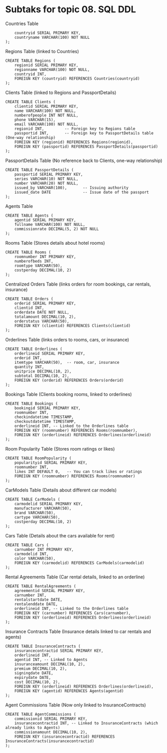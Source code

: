 # Subtaks for topic 08. SQL DDL

Countries Table
```CREATE TABLE Countries (
    countryid SERIAL PRIMARY KEY,
    countryname VARCHAR(100) NOT NULL
);
```
Regions Table (linked to Countries)
```
CREATE TABLE Regions (
    regionid SERIAL PRIMARY KEY,
    regionname VARCHAR(100) NOT NULL,
    countryid INT,
    FOREIGN KEY (countryid) REFERENCES Countries(countryid)
);
```

Clients Table (linked to Regions and PassportDetails)
```
CREATE TABLE Clients (
    clientid SERIAL PRIMARY KEY,
    name VARCHAR(100) NOT NULL,
    numberofpeople INT NOT NULL,
    phone VARCHAR(15),
    email VARCHAR(100) NOT NULL,
    regionid INT,         -- Foreign key to Regions table
    passportid INT,       -- Foreign key to PassportDetails table (One-way relationship)
    FOREIGN KEY (regionid) REFERENCES Regions(regionid),
    FOREIGN KEY (passportid) REFERENCES PassportDetails(passportid)
);
```

PassportDetails Table (No reference back to Clients, one-way relationship)
```
CREATE TABLE PassportDetails (
    passportid SERIAL PRIMARY KEY,
    series VARCHAR(10) NOT NULL,
    number VARCHAR(20) NOT NULL,
    issued_by VARCHAR(100),       -- Issuing authority
    issued_date DATE              -- Issue date of the passport
);
```

Agents Table
```
CREATE TABLE Agents (
    agentid SERIAL PRIMARY KEY,
    fullname VARCHAR(100) NOT NULL,
    commissionrate DECIMAL(5, 2) NOT NULL
);
```

Rooms Table (Stores details about hotel rooms)
```
CREATE TABLE Rooms (
    roomnumber INT PRIMARY KEY,
    numberofbeds INT,
    roomtype VARCHAR(50),
    costperday DECIMAL(10, 2)
);
```

Centralized Orders Table (links orders for room bookings, car rentals, insurance)
```
CREATE TABLE Orders (
    orderid SERIAL PRIMARY KEY,
    clientid INT,
    orderdate DATE NOT NULL,
    totalamount DECIMAL(10, 2),
    orderstatus VARCHAR(50),
    FOREIGN KEY (clientid) REFERENCES Clients(clientid)
);
```

Orderlines Table (links orders to rooms, cars, or insurance)
```
CREATE TABLE Orderlines (
    orderlineid SERIAL PRIMARY KEY,
    orderid INT,
    itemtype VARCHAR(50),  -- room, car, insurance
    quantity INT,
    unitprice DECIMAL(10, 2),
    subtotal DECIMAL(10, 2),
    FOREIGN KEY (orderid) REFERENCES Orders(orderid)
);
```

Bookings Table (Clients booking rooms, linked to orderlines)
```
CREATE TABLE Bookings (
    bookingid SERIAL PRIMARY KEY,
    roomnumber INT,
    checkindatetime TIMESTAMP,
    checkoutdatetime TIMESTAMP,
    orderlineid INT, -- Linked to the Orderlines table
    FOREIGN KEY (roomnumber) REFERENCES Rooms(roomnumber),
    FOREIGN KEY (orderlineid) REFERENCES Orderlines(orderlineid)
);
```
Room Popularity Table (Stores room ratings or likes)
```
CREATE TABLE RoomPopularity (
    popularityid SERIAL PRIMARY KEY,
    roomnumber INT,
    likes INT DEFAULT 0,   -- You can track likes or ratings
    FOREIGN KEY (roomnumber) REFERENCES Rooms(roomnumber)
);
```

CarModels Table (Details about different car models)
```
CREATE TABLE CarModels (
    carmodelid SERIAL PRIMARY KEY,
    manufacturer VARCHAR(50),
    brand VARCHAR(50),
    cartype VARCHAR(50),
    costperday DECIMAL(10, 2)
);
```

Cars Table (Details about the cars available for rent)
```
CREATE TABLE Cars (
    carnumber INT PRIMARY KEY,
    carmodelid INT,
    color VARCHAR(50),
    FOREIGN KEY (carmodelid) REFERENCES CarModels(carmodelid)
);
```

Rental Agreements Table (Car rental details, linked to an orderline)
```
CREATE TABLE RentalAgreements (
    agreementid SERIAL PRIMARY KEY,
    carnumber INT,
    rentalstartdate DATE,
    rentalenddate DATE,
    orderlineid INT, -- Linked to the Orderlines table
    FOREIGN KEY (carnumber) REFERENCES Cars(carnumber),
    FOREIGN KEY (orderlineid) REFERENCES Orderlines(orderlineid)
);
```

Insurance Contracts Table (Insurance details linked to car rentals and agents)
```
CREATE TABLE InsuranceContracts (
    insurancecontractid SERIAL PRIMARY KEY,
    orderlineid INT,
    agentid INT, -- Linked to Agents
    insuranceamount DECIMAL(10, 2),
    premium DECIMAL(10, 2),
    signingdate DATE,
    expirydate DATE,
    cost DECIMAL(10, 2),
    FOREIGN KEY (orderlineid) REFERENCES Orderlines(orderlineid),
    FOREIGN KEY (agentid) REFERENCES Agents(agentid)
);
```

Agent Commissions Table (Now only linked to InsuranceContracts)
```
CREATE TABLE AgentCommissions (
    commissionid SERIAL PRIMARY KEY,
    insurancecontractid INT, -- Linked to InsuranceContracts (which already links to Agents)
    commissionamount DECIMAL(10, 2),
    FOREIGN KEY (insurancecontractid) REFERENCES InsuranceContracts(insurancecontractid)
);
```
